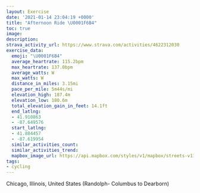 ```yaml
---
layout: Exercise
date: '2021-01-14 23:04:19 +0000'
title: "Afternoon Ride \U0001F6B4"
toc: true
image:
description:
strava_activity_url: https://www.strava.com/activities/4622312030
exercise_data:
  emoji: "\U0001F6B4"
  average_heartrate: 115.2bpm
  max_heartrate: 137.0bpm
  average_watts: W
  max_watts: W
  distance_in_miles: 3.15mi
  pace_per_mile: 5m44s/mi
  elevation_high: 187.4m
  elevation_low: 180.6m
  total_elevation_gain_in_feet: 14.1ft
  end_latlng:
  - 41.910863
  - -87.649576
  start_latlng:
  - 41.884457
  - -87.619954
  similar_activities_count:
  similar_activities_trend:
  mapbox_image_url: https://api.mapbox.com/styles/v1/mapbox/streets-v11/static/path-5+787af2-1.0(yps~FvgxuO%3FCe%40ZSD%3FPFLEJ%3FHECLJJANFCFDJEJE~%40%3FlAS%60%40CR%3FPBPCLHd%40%3FRHt%40FFFVCL%40%5CEn%40CLDh%40SpA%3FNFNBn%40GBTX%3FFBCB%40GNHDC%3F%40CANHn%40%40%3FOXIFAIK~%40D%5EEJ%40JTl%40ARLJ%3FVKN%5DCFTBp%40TXPbAIN%40HDMH%60%40BHCLDLMZHP%40%5C%40DS%40GHI%3FD%3F%3F%40EAFDLZ%40JBEAECPGX%3FLB%5EFLB%60%40DNA%60%40HPENMHDHF%5CVb%40%3FXHHM%5EHR%3Fr%40O%5EM%3FSC%40%40EBEAEB%3FTSVCL%40%5EF%3FLNBHDt%40BH%3FPDF%40TLp%40APBRGRCb%40EJ%3FJIH%5D%40QDAJGD_AHKXAA%5BAYFSC%40PUa%40ELMRi%40%3F_%40YUFUIUDOE%7D%40i%40O%3FOB%5DAGBUAYFKC%7D%40%40EAc%40%3F%7B%40Pm%40EMPUDM%3FSKKK%7DA%40o%40Gy%40BMIYAs%40B%5DESBMCCEFDABF%40A%40%40%40OCg%40Fs%40CIBYC%7BA%40k%40CED%5BIWAIDW%3Fo%40Hu%40CgBBw%40LE%3FECAFg%40A%7B%40B_AGg%40BSFOA%3FCSDi%40%40CDOCe%40C%5BJe%40M%5D%3FMCEGYBWCDBA%40F%40C%40BBIBgA%40m%40Ac%40Ga%40%40%5BFQAi%40GGBSGE%3FCFaA%40YLI%40CGOEq%40DE%40a%40IQFWDkDCCDG%3FUEK%40CB%3FFF%3FWCi%40%40KCYBQCcBDYES%3FIBq%40%3Fc%40EEDK%40UEM%40%5DJm%40GmBF_%40DIADEEE%3FBg%40J%40DGCHFQIBx%40D%5E%40fAG%5E%3FTEPAb%40Fb%40%40lAANNjBBLKlAAh%40DRCLBRALGHDx%40Ah%40D%60%40Cj%40A%3FCJ%3FRBFCN%3FZGVD%5CE%60%40DTAl%40Bf%40EnADx%40A%5C%5Bp%40aBfCa%40v%40i%40r%40Wn%40%5B%5Cq%40dAm%40x%40qFtI%5Db%40gAdBm%40x%40%7D%40xAk%40dAcAzAIReCtDm%40hAQReBfCeBvCYZU%60%40KD%40CC%40PPHBFLC%40AA%40BFEAB%3FCILSN%3FCA%40G%40),pin-s-s+e5b22e(-87.61996,41.88445),pin-s-f+89ae00(-87.64958,41.910860000000056)/auto/800x800?access_token=pk.eyJ1Ijoiam9zaGJlY2ttYW4iLCJhIjoiY205eWR2aDd1MWZ6djJrbXc4a3M0bWZleiJ9.XiG9OWkNcZk2QzjJbxLB4A
tags:
- cycling
---
```




Chicago, Illinois, United States (Randolph- Columbus to Dearborn)
